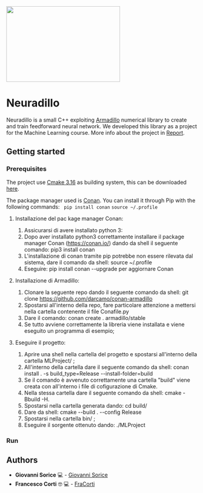 

<img src="https://github.com/GiovanniSorice/MLProject/blob/master/logo/neuradillo.jpg" height="200" width="300">


# Neuradillo
Neuradillo is a small C++ exploiting [Armadillo](http://arma.sourceforge.net/) numerical library to create and train feedforward neural network. We developed this library as a project for the Machine Learning course. More info about the project in [Report](https://github.com/GiovanniSorice/MLProject/blob/master/docs/report/relazione.pdf). 

## Getting started

### Prerequisites 
The project use [Cmake 3.16](https://cmake.org/) as building system, this can be downloaded [here](https://cmake.org/download/). 

The package manager used is [Conan](https://conan.io/). You can install it through Pip with the following commands:
` pip install conan`
`source ~/.profile`  



1. Installazione del pac    kage manager Conan: 
   1. Assicurarsi di avere installato python 3: 
   2. Dopo aver installato python3 correttamente installare il package manager Conan (https://conan.io/) dando da shell il seguente comando: pip3 install conan
   3. L'installazione di conan tramite pip potrebbe non essere rilevata dal sistema, dare il comando da shell: source ~/.profile
   4. Eseguire:  pip install conan --upgrade per aggiornare Conan 

2. Installazione di Armadillo: 
   1. Clonare la seguente repo dando il seguente comando da shell: git clone  https://github.com/darcamo/conan-armadillo 
   2. Spostarsi all'interno della repo, fare particolare attenzione a mettersi nella cartella contenente il file Conafile.py
   3. Dare il comando: conan create . armadillo/stable
   4. Se tutto avviene correttamente la libreria viene installata e viene eseguito un programma di esempio; 


3. Eseguire il progetto: 
    1. Aprire una shell nella cartella del progetto e spostarsi all'interno della cartella MLProject/ ; 
    2. All'interno della cartella dare il seguente comando da shell: conan install . -s build_type=Release --install-folder=build
    3. Se il comando è avvenuto correttamente una cartella "build" viene creata con all'interno i file di cofigurazione di Cmake.
    4. Nella stessa cartella dare il seguente comando da shell:  cmake -Bbuild -H. 
    5. Spostarsi nella cartella generata dando: cd build/
    6. Dare da shell: cmake --build . --config Release 
    7. Spostarsi nella cartella bin/ ; 
    8. Eseguire il sorgente ottenuto dando: ./MLProject
### Run 

## Authors
* **Giovanni Sorice**  :computer: - [Giovanni Sorice](https://github.com/GiovanniSorice)
* **Francesco Corti** :nerd_face: :computer: - [FraCorti](https://github.com/FraCorti)